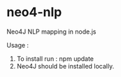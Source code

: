 # neo4-nlp
Neo4J NLP mapping in node.js

Usage : 

1. To install run : npm update
2. Neo4J should be installed locally. 
